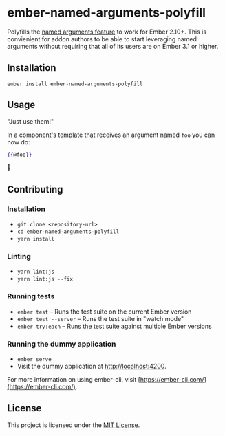 ember-named-arguments-polyfill
==============================================================================

Polyfills the [named arguments feature](https://github.com/emberjs/rfcs/blob/master/text/0276-named-args.md) to work for Ember 2.10+. This is convienient for addon authors to be able to start leveraging named arguments without requiring that all of its users are on Ember 3.1 or higher.

Installation
------------------------------------------------------------------------------

```
ember install ember-named-arguments-polyfill
```


Usage
------------------------------------------------------------------------------

"Just use them!"


In a component's template that receives an argument named `foo` you can now do:

```hbs
{{@foo}}
```

🎉

Contributing
------------------------------------------------------------------------------

### Installation

* `git clone <repository-url>`
* `cd ember-named-arguments-polyfill`
* `yarn install`

### Linting

* `yarn lint:js`
* `yarn lint:js --fix`

### Running tests

* `ember test` – Runs the test suite on the current Ember version
* `ember test --server` – Runs the test suite in "watch mode"
* `ember try:each` – Runs the test suite against multiple Ember versions

### Running the dummy application

* `ember serve`
* Visit the dummy application at [http://localhost:4200](http://localhost:4200).

For more information on using ember-cli, visit [https://ember-cli.com/](https://ember-cli.com/).

License
------------------------------------------------------------------------------

This project is licensed under the [MIT License](LICENSE.md).
